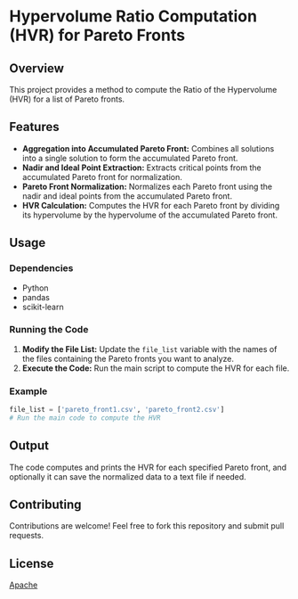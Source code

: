 # Hypervolume Ratio Computation (HVR) for Pareto Fronts

## Overview

This project provides a method to compute the Ratio of the Hypervolume (HVR) for a list of Pareto fronts. 

## Features

- **Aggregation into Accumulated Pareto Front:** Combines all solutions into a single solution to form the accumulated Pareto front.
- **Nadir and Ideal Point Extraction:** Extracts critical points from the accumulated Pareto front for normalization.
- **Pareto Front Normalization:** Normalizes each Pareto front using the nadir and ideal points from the accumulated Pareto front.
- **HVR Calculation:** Computes the HVR for each Pareto front by dividing its hypervolume by the hypervolume of the accumulated Pareto front.

## Usage

### Dependencies

- Python
- pandas
- scikit-learn

### Running the Code

1. **Modify the File List:** Update the `file_list` variable with the names of the files containing the Pareto fronts you want to analyze.
2. **Execute the Code:** Run the main script to compute the HVR for each file.

### Example

```python
file_list = ['pareto_front1.csv', 'pareto_front2.csv']
# Run the main code to compute the HVR
```

## Output

The code computes and prints the HVR for each specified Pareto front, and optionally it can save the normalized data to a text file if needed.

## Contributing

Contributions are welcome! Feel free to fork this repository and submit pull requests.

## License

[Apache](LICENSE)

